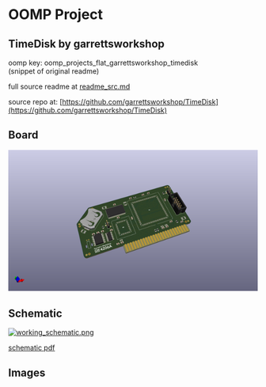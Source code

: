 # OOMP Project  
## TimeDisk  by garrettsworkshop  
  
oomp key: oomp_projects_flat_garrettsworkshop_timedisk  
(snippet of original readme)  
  
  
  full source readme at [readme_src.md](readme_src.md)  
  
source repo at: [https://github.com/garrettsworkshop/TimeDisk](https://github.com/garrettsworkshop/TimeDisk)  
## Board  
  
[![working_3d.png](working_3d_600.png)](working_3d.png)  
## Schematic  
  
[![working_schematic.png](working_schematic_600.png)](working_schematic.png)  
  
[schematic pdf](working_schematic.pdf)  
## Images  
